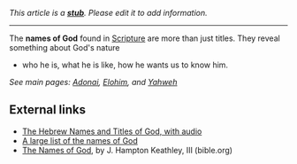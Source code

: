 *This article is a **[stub](http://www.theopedia.com/Category:Theopedia_stubs "Category:Theopedia stubs")**. Please edit it to add information.*

* * * * *

The **names of God** found in [Scripture](Scripture "Scripture")
are more than just titles. They reveal something about God's nature
- who he is, what he is like, how he wants us to know him.

*See main pages: [Adonai](Adonai "Adonai"), [Elohim](Elohim "Elohim"), and [Yahweh](Yahweh "Yahweh")*
## External links

-   [The Hebrew Names and Titles of God, with audio](http://www.hebrew4christians.com/Names_of_G-d/names_of_g-d.html)
-   [A large list of the names of God](http://www.ldolphin.org/Names.html)
-   [The Names of God](http://www.bible.org/page.asp?page_id=220),
    by J. Hampton Keathley, III (bible.org)



